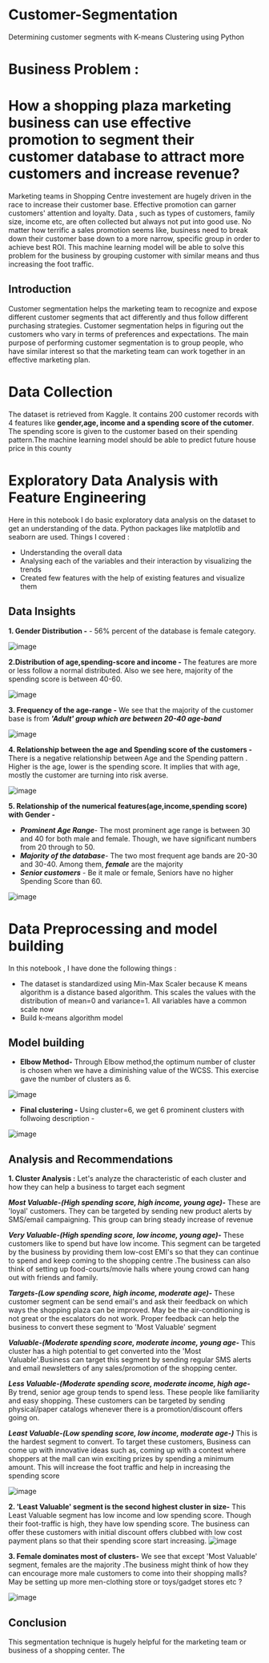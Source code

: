 # Customer-Segmentation
Determining customer segments with K-means Clustering using Python

# Business Problem : 
# How a shopping plaza marketing business can use effective promotion to segment their customer database to attract more customers and increase revenue?

Marketing teams in Shopping Centre investement are hugely driven in the race to increase their customer base. Effective promotion can garner customers' attention and loyalty. Data , such as types of customers, family size, income etc, are often collected but always not put into good use. No matter how terrific a sales promotion seems like, business need to break down their customer base down to a more narrow, specific group in order to achieve best ROI. This machine learning model will be able to solve this problem for the business by grouping customer with similar means and thus increasing the foot traffic.

## Introduction
Customer segmentation helps the marketing team to recognize and expose different customer  segments that act differently and thus follow different purchasing strategies. Customer segmentation helps in figuring out the customers who vary in terms of preferences and expectations.  The  main  purpose  of  performing customer segmentation is to group people, who have similar interest so that the marketing team can work together in an effective marketing  plan.

# Data Collection
The dataset is retrieved from Kaggle. It contains 200 customer records with 4 features like **gender,age, income and a spending score of the cutomer**. The spending score is given to the customer based on their spending pattern.The machine learning model should be able to predict future house price in this county

# Exploratory Data Analysis with Feature Engineering
Here in this notebook I do basic exploratory data analysis on the dataset to get an understanding of the data. Python packages like matplotlib and seaborn are used. Things I covered :

* Understanding the overall data
* Analysing each of the variables and their interaction by visualizing the trends
* Created few features with the help of existing features and visualize them

## Data Insights

**1. Gender Distribution -** - 56% percent of the database is female category. 

![image](https://user-images.githubusercontent.com/49127037/139367003-b1ee4102-b469-4806-9e0f-ed75fa1519d2.png)

**2.Distribution of age,spending-score and income -**  The features are more or less follow a normal distributed. Also we see here, majority of the spending score is between 40-60.

![image](https://user-images.githubusercontent.com/49127037/139367240-f5aac4c4-4104-404d-8042-7d27d49f65b0.png)

**3. Frequency of the age-range -**  We see that the majority of the customer base is from _**'Adult' group which are between 20-40 age-band**_

![image](https://user-images.githubusercontent.com/49127037/139370122-2a319600-edf6-432d-9cab-7f267d290bca.png)


**4. Relationship between the age and Spending score of the customers -** There is a negative relationship between Age and the Spending pattern . Higher is the age, lower is the spending score. It implies that with age, mostly the customer are turning into risk averse.

![image](https://user-images.githubusercontent.com/49127037/139368655-6a51a510-23f6-4284-a440-1b7e6d2f6bdf.png)

**5. Relationship of the numerical features(age,income,spending score) with Gender -**

- _**Prominent Age Range**_- The most prominent age range is between 30 and 40 for both male and female. Though, we have significant numbers from 20 through to 50.
- _**Majority of the database**_-  The two most frequent age bands are 20-30 and 30-40. Among them, _**female**_ are the majority
- _**Senior customers**_ -  Be it male or female, Seniors have no higher Spending Score than 60.

![image](https://user-images.githubusercontent.com/49127037/139366114-4bd5fd8b-08b0-461c-aee1-a6b061241de3.png)


# Data Preprocessing and model building
In this notebook , I have done the following things :

* The dataset is standardized using Min-Max Scaler because K means algorithm is a distance based algorithm. This scales the values with the distribution of mean=0 and variance=1. All variables have a common scale now
* Build k-means algorithm model 

## Model building

* **Elbow Method-** Through Elbow method,the optimum number of cluster is chosen when we have a diminishing value of the WCSS. This exercise gave the number of clusters as 6.

![image](https://user-images.githubusercontent.com/49127037/139370882-663957b3-91ea-419f-87ea-4df0723ad544.png)

* **Final clustering -** Using cluster=6, we get 6 prominent clusters with follwoing description - 

![image](https://user-images.githubusercontent.com/49127037/139371272-c87caf9e-1f16-472c-97a2-24cfe3760c8f.png)

## Analysis and Recommendations

**1. Cluster Analysis :** Let's analyze the characteristic of each cluster and how they can help a business to target each segment

_**Most Valuable-(High spending score, high income, young age)-**_  These are 'loyal' customers. They can be targeted by sending new product alerts by SMS/email campaigning. This group can bring steady increase of revenue

_**Very Valuable-(High spending score, low income, young age)-**_ These customers like to spend but have low income. 
This segment can be targeted by the business by providing them low-cost EMI's so that they can continue to spend and keep coming to the shopping centre .The business can also think of setting up food-courts/movie halls where young crowd can hang out with friends and family.

_**Targets-(Low spending score, high income, moderate age)-**_  These customer segment can be send email's and ask their feedback on which ways the shopping plaza can be improved. May be the air-conditioning is not great or the escalators do not work. Proper feedback can help the business to convert these segment to 'Most Valuable' segment

_**Valuable-(Moderate spending score, moderate income, young age-**_ This cluster has a high potential to get converted into the 'Most Valuable'.Business can target this segment by sending regular SMS alerts and email newsletters of any sales/promotion of the shopping center. 


_**Less Valuable-(Moderate spending score, moderate income, high age-**_ By trend, senior age group tends to spend less. These people like familiarity and easy shopping. These customers can be targeted by sending physical/paper catalogs whenever there is a promotion/discount offers going on.

_**Least Valuable-(Low spending score, low income, moderate age-)**_ This is the hardest segment to convert. To target these customers, Business can come up with innovative ideas such as, coming up with a contest where shoppers at the mall can win exciting prizes by spending a minimum amount. This will increase the foot traffic and help in increasing the spending score

![image](https://user-images.githubusercontent.com/49127037/139374705-e5484e81-d685-494f-8eb8-db33acd969b5.png)

**2. 'Least Valuable' segment is the second highest cluster in size-** This Least Valuable segment has low income and low spending score. Though their foot-traffic is high, they have low spending score. The business can offer these customers with initial discount offers clubbed with low cost payment plans so that their spending score start increasing.
![image](https://user-images.githubusercontent.com/49127037/139372689-c6f6ed69-d0c7-4105-8caf-700b197ced54.png)

**3. Female dominates most of clusters-** We see that except 'Most Valuable' segment, females are the majority .The business might think of how they can encourage more male customers to come into their shopping malls? May be setting up more men-clothing store or toys/gadget stores etc ?  

![image](https://user-images.githubusercontent.com/49127037/139373181-80478835-2563-409f-b079-3e11e1d594c1.png)

## Conclusion
This segmentation technique is hugely helpful for the marketing team or business of a shopping center. The



